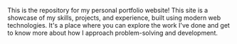 This is the repository for my personal portfolio website! This site is a showcase of my skills, projects, and experience, built using modern web technologies. It's a place where you can explore the work I've done and get to know more about how I approach problem-solving and development.
